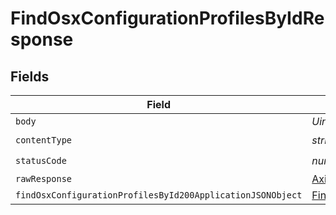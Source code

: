# FindOsxConfigurationProfilesByIdResponse


## Fields

| Field                                                                                                                               | Type                                                                                                                                | Required                                                                                                                            | Description                                                                                                                         |
| ----------------------------------------------------------------------------------------------------------------------------------- | ----------------------------------------------------------------------------------------------------------------------------------- | ----------------------------------------------------------------------------------------------------------------------------------- | ----------------------------------------------------------------------------------------------------------------------------------- |
| `body`                                                                                                                              | *Uint8Array*                                                                                                                        | :heavy_minus_sign:                                                                                                                  | N/A                                                                                                                                 |
| `contentType`                                                                                                                       | *string*                                                                                                                            | :heavy_check_mark:                                                                                                                  | N/A                                                                                                                                 |
| `statusCode`                                                                                                                        | *number*                                                                                                                            | :heavy_check_mark:                                                                                                                  | N/A                                                                                                                                 |
| `rawResponse`                                                                                                                       | [AxiosResponse>](https://axios-http.com/docs/res_schema)                                                                            | :heavy_minus_sign:                                                                                                                  | N/A                                                                                                                                 |
| `findOsxConfigurationProfilesById200ApplicationJSONObject`                                                                          | [FindOsxConfigurationProfilesById200ApplicationJSON](../../models/operations/findosxconfigurationprofilesbyid200applicationjson.md) | :heavy_minus_sign:                                                                                                                  | OK                                                                                                                                  |